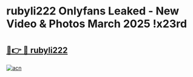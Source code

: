 # rubyli222 Onlyfans Leaked - New Video & Photos March 2025 !x23rd

# <h2><a href="https://oqn0mc.iuczelnia.edu.pl?title=rubyli222&ref=x23rd">🔗👉 🔴 rubyli222</a></h2>

[![acn](https://github.com/user-attachments/assets/0f9c940e-d8b0-45ae-aac7-cd30a18b3e1c)](https://oqn0mc.iuczelnia.edu.pl?title=rubyli222&ref=x23rd)

